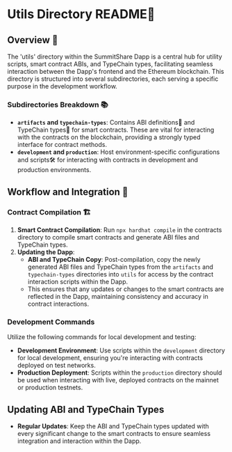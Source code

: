 # Utils Directory README📂

## Overview 🌟

The 'utils' directory within the SummitShare Dapp is a central hub for utility scripts, smart contract ABIs, and TypeChain types, facilitating seamless interaction between the Dapp's frontend and the Ethereum blockchain. This directory is structured into several subdirectories, each serving a specific purpose in the development workflow.

### Subdirectories Breakdown 📚

- **`artifacts` and `typechain-types`**: Contains ABI definitions📄 and TypeChain types🧬 for smart contracts. These are vital for interacting with the contracts on the blockchain, providing a strongly typed interface for contract methods.
- **`development` and `production`**: Host environment-specific configurations and scripts🛠️ for interacting with contracts in development and production environments.

## Workflow and Integration 🔄

### Contract Compilation 🏗️

1. **Smart Contract Compilation**: Run `npx hardhat compile` in the contracts directory to compile smart contracts and generate ABI files and TypeChain types.
2. **Updating the Dapp**:
   - **ABI and TypeChain Copy**: Post-compilation, copy the newly generated ABI files and TypeChain types from the `artifacts` and `typechain-types` directories into `utils` for access by the contract interaction scripts within the Dapp.
   - This ensures that any updates or changes to the smart contracts are reflected in the Dapp, maintaining consistency and accuracy in contract interactions.

### Development Commands

Utilize the following commands for local development and testing:

- **Development Environment**: Use scripts within the `development` directory for local development, ensuring you're interacting with contracts deployed on test networks.
- **Production Deployment**: Scripts within the `production` directory should be used when interacting with live, deployed contracts on the mainnet or production testnets.

## Updating ABI and TypeChain Types

- **Regular Updates**: Keep the ABI and TypeChain types updated with every significant change to the smart contracts to ensure seamless integration and interaction within the Dapp.